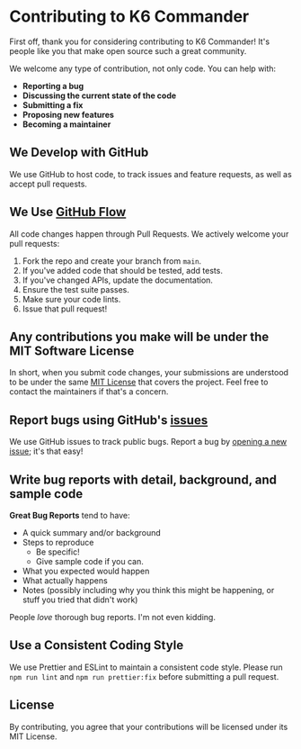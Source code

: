 # Contributing to K6 Commander

First off, thank you for considering contributing to K6 Commander! It's people like you that make open source such a great community.

We welcome any type of contribution, not only code. You can help with:
* **Reporting a bug**
* **Discussing the current state of the code**
* **Submitting a fix**
* **Proposing new features**
* **Becoming a maintainer**

## We Develop with GitHub
We use GitHub to host code, to track issues and feature requests, as well as accept pull requests.

## We Use [GitHub Flow](https://guides.github.com/introduction/flow/index.html)
All code changes happen through Pull Requests. We actively welcome your pull requests:
1. Fork the repo and create your branch from `main`.
2. If you've added code that should be tested, add tests.
3. If you've changed APIs, update the documentation.
4. Ensure the test suite passes.
5. Make sure your code lints.
6. Issue that pull request!

## Any contributions you make will be under the MIT Software License
In short, when you submit code changes, your submissions are understood to be under the same [MIT License](http://choosealicense.com/licenses/mit/) that covers the project. Feel free to contact the maintainers if that's a concern.

## Report bugs using GitHub's [issues](https://github.com/your-username/k6-commander/issues)
We use GitHub issues to track public bugs. Report a bug by [opening a new issue](https://github.com/your-username/k6-commander/issues/new/choose); it's that easy!

## Write bug reports with detail, background, and sample code
**Great Bug Reports** tend to have:
- A quick summary and/or background
- Steps to reproduce
  - Be specific!
  - Give sample code if you can.
- What you expected would happen
- What actually happens
- Notes (possibly including why you think this might be happening, or stuff you tried that didn't work)

People *love* thorough bug reports. I'm not even kidding.

## Use a Consistent Coding Style
We use Prettier and ESLint to maintain a consistent code style. Please run `npm run lint` and `npm run prettier:fix` before submitting a pull request.

## License
By contributing, you agree that your contributions will be licensed under its MIT License.
